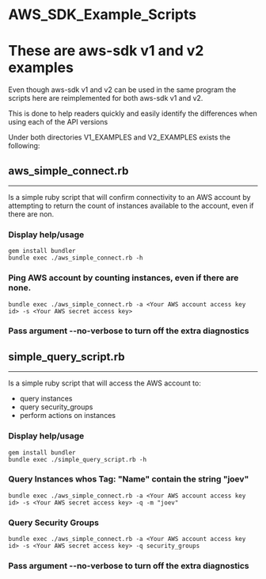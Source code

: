 # AWS_SDK_Example_Scripts

# These are aws-sdk v1 and v2 examples

Even though aws-sdk v1 and v2 can be used in the same program
the scripts here are reimplemented for both aws-sdk v1 and v2.

This is done to help readers quickly and easily identify the
differences when using each of the API versions

Under both directories V1_EXAMPLES and V2_EXAMPLES exists the
following:

## aws_simple_connect.rb
---------------------

  Is a simple ruby script that will confirm connectivity to an AWS account
  by attempting to return the count of instances available to the account,
  even if there are non.

###  Display help/usage

```
gem install bundler
bundle exec ./aws_simple_connect.rb -h
```

### Ping AWS account by counting instances, even if there are none.

```
bundle exec ./aws_simple_connect.rb -a <Your AWS account access key id> -s <Your AWS secret access key>
```

### Pass argument --no-verbose to turn off the extra diagnostics 


## simple_query_script.rb
---------------------

  Is a simple ruby script that will access the AWS account to:
  * query instances
  * query security_groups
  * perform actions on instances

###  Display help/usage

```
gem install bundler
bundle exec ./simple_query_script.rb -h
```

### Query Instances whos Tag: "Name" contain the string "joev"

```
bundle exec ./aws_simple_connect.rb -a <Your AWS account access key id> -s <Your AWS secret access key> -q -m "joev"
```

### Query Security Groups

```
bundle exec ./aws_simple_connect.rb -a <Your AWS account access key id> -s <Your AWS secret access key> -q security_groups
```

### Pass argument --no-verbose to turn off the extra diagnostics 



